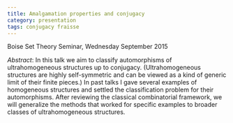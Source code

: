 ```yaml
---
title: Amalgamation properties and conjugacy
category: presentation
tags: conjugacy fraisse
---
```


Boise Set Theory Seminar, Wednesday September 2015<!--more-->

*Abstract*: In this talk we aim to classify automorphisms of ultrahomogeneous structures up to conjugacy. (Ultrahomogeneous structures are highly self-symmetric and can be viewed as a kind of generic limit of their finite pieces.) In past talks I gave several examples of homogeneous structures and settled the classification problem for their automorphisms. After reviewing the classical combinatorial framework, we will generalize the methods that worked for specific examples to broader classes of ultrahomogeneous structures.

